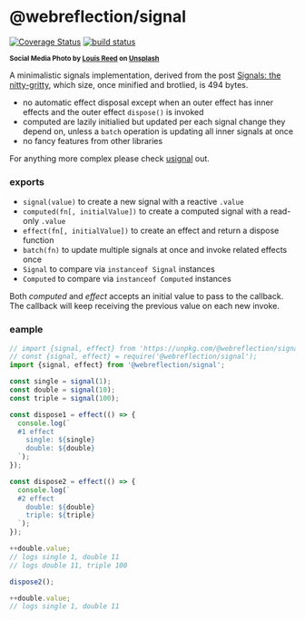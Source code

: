 # @webreflection/signal

[![Coverage Status](https://coveralls.io/repos/github/WebReflection/signal/badge.svg?branch=main)](https://coveralls.io/github/WebReflection/signal?branch=main) [![build status](https://github.com/WebReflection/signal/actions/workflows/node.js.yml/badge.svg)](https://github.com/WebReflection/signal/actions)

<sup>**Social Media Photo by [Louis Reed](https://unsplash.com/@_louisreed) on [Unsplash](https://unsplash.com/)**</sup>

A minimalistic signals implementation, derived from the post [Signals: the nitty-gritty](https://calendar.perfplanet.com/2022/signals-the-nitty-gritty/), which size, once minified and brotlied, is 494 bytes.

  * no automatic effect disposal except when an outer effect has inner effects and the outer effect `dispose()` is invoked
  * computed are lazily initialied but updated per each signal change they depend on, unless a `batch` operation is updating all inner signals at once
  * no fancy features from other libraries

For anything more complex please check [usignal](https://github.com/WebReflection/usignal#readme) out.

### exports

  * `signal(value)` to create a new signal with a reactive `.value`
  * `computed(fn[, initialValue])` to create a computed signal with a read-only `.value`
  * `effect(fn[, initialValue])` to create an effect and return a dispose function
  * `batch(fn)` to update multiple signals at once and invoke related effects once
  * `Signal` to compare via `instanceof Signal` instances
  * `Computed` to compare via `instanceof Computed` instances

Both *computed* and *effect* accepts an initial value to pass to the callback. The callback will keep receiving the previous value on each new invoke.


### eample

```js
// import {signal, effect} from 'https://unpkg.com/@webreflection/signal';
// const {signal, effect} = require('@webreflection/signal');
import {signal, effect} from '@webreflection/signal';

const single = signal(1);
const double = signal(10);
const triple = signal(100);

const dispose1 = effect(() => {
  console.log(`
  #1 effect
    single: ${single}
    double: ${double}
  `);
});

const dispose2 = effect(() => {
  console.log(`
  #2 effect
    double: ${double}
    triple: ${triple}
  `);
});

++double.value;
// logs single 1, double 11
// logs double 11, triple 100

dispose2();

++double.value;
// logs single 1, double 11
```
